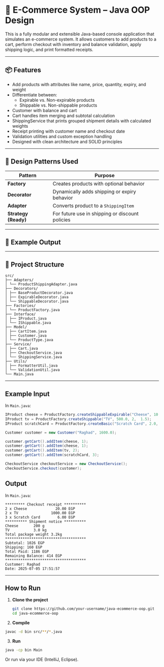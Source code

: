 # 🛒 E-Commerce System – Java OOP Design

This is a fully modular and extensible Java-based console application that simulates an e-commerce system. It allows customers to add products to a cart, perform checkout with inventory and balance validation, apply shipping logic, and print formatted receipts.

---

## 📦 Features

- Add products with attributes like name, price, quantity, expiry, and weight
- Differentiate between:
  - Expirable vs. Non-expirable products
  - Shippable vs. Non-shippable products
- Customer with balance and cart
- Cart handles item merging and subtotal calculation
- ShippingService that prints grouped shipment details with calculated weights
- Receipt printing with customer name and checkout date
- Validation utilities and custom exception handling
- Designed with clean architecture and SOLID principles

---

## 🎨 Design Patterns Used

| Pattern              | Purpose                                         |
| -------------------- | ----------------------------------------------- |
| **Factory**          | Creates products with optional behavior         |
| **Decorator**        | Dynamically adds shipping or expiry behavior    |
| **Adapter**          | Converts product to a `ShippingItem`            |
| **Strategy (Ready)** | For future use in shipping or discount policies |

---

## 🧠 Example Output

---

## 🧱 Project Structure

```
src/
├── Adapters/
│ └── ProductShippingAdapter.java
├── Decorators/
│ ├── BaseProductDecorator.java
│ ├── ExpirableDecorator.java
│ └── ShippableDecorator.java
├── Factories/
│ └── ProductFactory.java
├── Interface/
│ ├── IProduct.java
│ └── IShippable.java
├── Model/
│ ├── CartItem.java
│ ├── Customer.java
│ └── ProductType.java
├── Service/
│ ├── Cart.java
│ ├── CheckoutService.java
│ └── ShippingService.java
├── Utils/
│ ├── FormatterUtil.java
│ └── ValidationUtil.java
└── Main.java
```

---

## Example Input

In `Main.java`:

```java
IProduct cheese = ProductFactory.createShippableExpirable("Cheese", 10.0, 5,0.1, LocalDate.now().plusDays(1));
IProduct tv = ProductFactory.createShippable("TV", 500.0, 2,  1.5);
IProduct scratchCard = ProductFactory.createBasic("Scratch Card", 2.0, 10);

Customer customer = new Customer("Raghad", 1600.0);

customer.getCart().addItem(cheese, 1);
customer.getCart().addItem(cheese, 1);
customer.getCart().addItem(tv, 2);
customer.getCart().addItem(scratchCard, 3);

CheckoutService checkoutService = new CheckoutService();
checkoutService.checkout(customer);

```

## Output

In `Main.java`:

```
********* Checkout receipt **********
2 x Cheese             20.00 EGP
2 x TV               1000.00 EGP
3 x Scratch Card        6.00 EGP
********** Shipment notice **********
Cheese       200 g
TV           3.0 kg
Total package weight 3.2kg
*************************************
Subtotal: 1026 EGP
Shipping: 160 EGP
Total Paid: 1186 EGP
Remaining Balance: 414 EGP
*************************************
Customer: Raghad
Date: 2025-07-05 17:51:57
```

---

## How to Run

1. **Clone the project**
   ```bash
   git clone https://github.com/your-username/java-ecommerce-oop.git
   cd java-ecommerce-oop
   ```
2. **Compile**

```bash
javac -d bin src/**/*.java
```

3. **Run**

```bash
java -cp bin Main
```

Or run via your IDE (IntelliJ, Eclipse).
